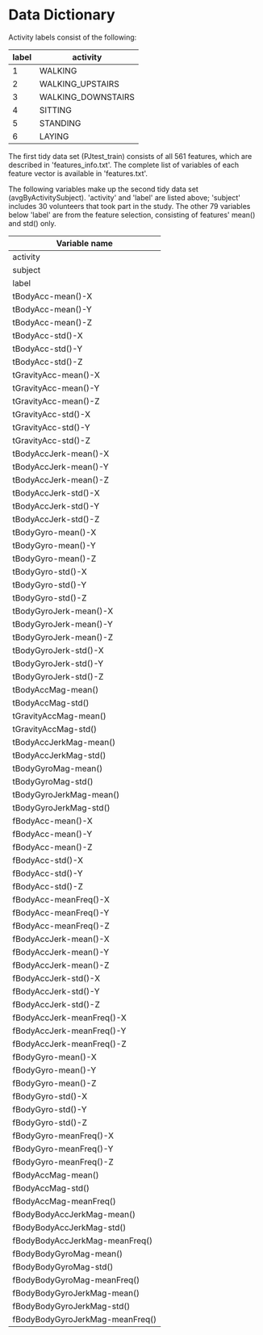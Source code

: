 # Data Dictionary


Activity labels consist of the following:

label | activity
--- | ---
1 | WALKING
2 | WALKING_UPSTAIRS
3 | WALKING_DOWNSTAIRS
4 | SITTING
5 | STANDING
6 | LAYING

The first tidy data set (PJtest_train) consists of all 561 features, which are described in 'features_info.txt'. The complete list of variables of each feature vector is available in 'features.txt'. 

The following variables make up the second tidy data set (avgByActivitySubject). 'activity' and 'label' are listed above; 'subject' includes 30 volunteers that took part in the study. The other 79 variables below 'label' are from the feature selection, consisting of features' mean() and std() only.

|Variable name|
|---|
|activity|
|subject|
|label|
|tBodyAcc-mean()-X|
|tBodyAcc-mean()-Y|
|tBodyAcc-mean()-Z|
|tBodyAcc-std()-X|
|tBodyAcc-std()-Y|
|tBodyAcc-std()-Z|
|tGravityAcc-mean()-X|
|tGravityAcc-mean()-Y|
|tGravityAcc-mean()-Z|
|tGravityAcc-std()-X|
|tGravityAcc-std()-Y|
|tGravityAcc-std()-Z|
|tBodyAccJerk-mean()-X|
|tBodyAccJerk-mean()-Y|
|tBodyAccJerk-mean()-Z|
|tBodyAccJerk-std()-X|
|tBodyAccJerk-std()-Y|
|tBodyAccJerk-std()-Z|
|tBodyGyro-mean()-X|
|tBodyGyro-mean()-Y|
|tBodyGyro-mean()-Z|
|tBodyGyro-std()-X|
|tBodyGyro-std()-Y|
|tBodyGyro-std()-Z|
|tBodyGyroJerk-mean()-X|
|tBodyGyroJerk-mean()-Y|
|tBodyGyroJerk-mean()-Z|
|tBodyGyroJerk-std()-X|
|tBodyGyroJerk-std()-Y|
|tBodyGyroJerk-std()-Z|
|tBodyAccMag-mean()|
|tBodyAccMag-std()|
|tGravityAccMag-mean()|
|tGravityAccMag-std()|
|tBodyAccJerkMag-mean()|
|tBodyAccJerkMag-std()|
|tBodyGyroMag-mean()|
|tBodyGyroMag-std()|
|tBodyGyroJerkMag-mean()|
|tBodyGyroJerkMag-std()|
|fBodyAcc-mean()-X|
|fBodyAcc-mean()-Y|
|fBodyAcc-mean()-Z|
|fBodyAcc-std()-X|
|fBodyAcc-std()-Y|
|fBodyAcc-std()-Z|
|fBodyAcc-meanFreq()-X|
|fBodyAcc-meanFreq()-Y|
|fBodyAcc-meanFreq()-Z|
|fBodyAccJerk-mean()-X|
|fBodyAccJerk-mean()-Y|
|fBodyAccJerk-mean()-Z|
|fBodyAccJerk-std()-X|
|fBodyAccJerk-std()-Y|
|fBodyAccJerk-std()-Z|
|fBodyAccJerk-meanFreq()-X|
|fBodyAccJerk-meanFreq()-Y|
|fBodyAccJerk-meanFreq()-Z|
|fBodyGyro-mean()-X|
|fBodyGyro-mean()-Y|
|fBodyGyro-mean()-Z|
|fBodyGyro-std()-X|
|fBodyGyro-std()-Y|
|fBodyGyro-std()-Z|
|fBodyGyro-meanFreq()-X|
|fBodyGyro-meanFreq()-Y|
|fBodyGyro-meanFreq()-Z|
|fBodyAccMag-mean()|
|fBodyAccMag-std()|
|fBodyAccMag-meanFreq()|
|fBodyBodyAccJerkMag-mean()|
|fBodyBodyAccJerkMag-std()|
|fBodyBodyAccJerkMag-meanFreq()|
|fBodyBodyGyroMag-mean()|
|fBodyBodyGyroMag-std()|
|fBodyBodyGyroMag-meanFreq()|
|fBodyBodyGyroJerkMag-mean()|
|fBodyBodyGyroJerkMag-std()|
|fBodyBodyGyroJerkMag-meanFreq()|
